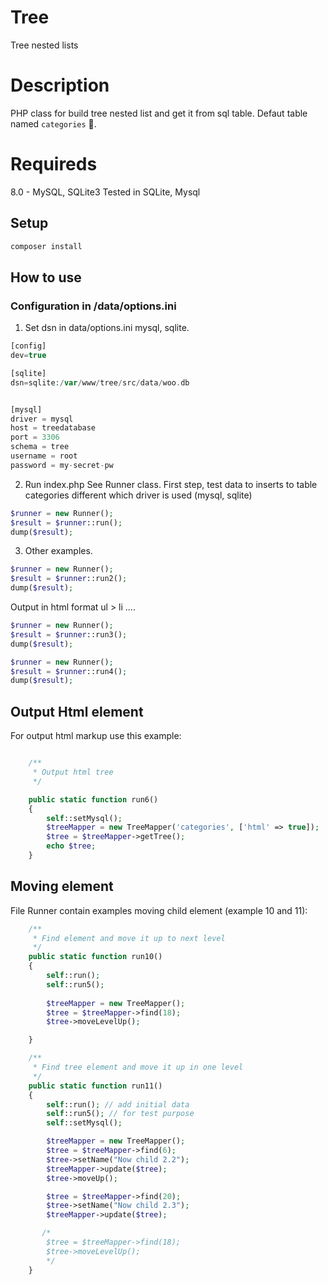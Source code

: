 # Tree
Tree nested lists
# Description
PHP class for build tree nested list and get it from sql table. Defaut table named `categories` 🚀.
# Requireds
8.0 - MySQL, SQLite3
Tested in SQLite, Mysql
## Setup
```bash
composer install
```
## How to use
### Configuration in /data/options.ini
1. Set dsn in data/options.ini mysql, sqlite.

```php
[config]
dev=true

[sqlite]
dsn=sqlite:/var/www/tree/src/data/woo.db


[mysql]
driver = mysql
host = treedatabase
port = 3306
schema = tree
username = root
password = my-secret-pw

```

2. Run index.php
See Runner class.
First step, test data to inserts to table categories different which driver is used (mysql, sqlite)

```php
$runner = new Runner();
$result = $runner::run();
dump($result);
```

3. Other examples.

```php
$runner = new Runner();
$result = $runner::run2();
dump($result);
```

Output in html format ul > li ....

```php
$runner = new Runner();
$result = $runner::run3();
dump($result);
```


```php
$runner = new Runner();
$result = $runner::run4();
dump($result);
```

## Output Html element
For output html markup use this example:
```php

    /**
     * Output html tree
     */

    public static function run6()
    {
        self::setMysql();
        $treeMapper = new TreeMapper('categories', ['html' => true]);
        $tree = $treeMapper->getTree();
        echo $tree;
    }
```

## Moving element
File Runner contain examples moving child element (example 10 and 11):

```php
    /**
     * Find element and move it up to next level
     */
    public static function run10()
    {
        self::run();
        self::run5();
       
        $treeMapper = new TreeMapper();
        $tree = $treeMapper->find(18);
        $tree->moveLevelUp();

    }

    /**
     * Find tree element and move it up in one level
     */
    public static function run11()
    {
        self::run(); // add initial data
        self::run5(); // for test purpose
        self::setMysql();

        $treeMapper = new TreeMapper();
        $tree = $treeMapper->find(6);
        $tree->setName("Now child 2.2");
        $treeMapper->update($tree);
        $tree->moveUp();

        $tree = $treeMapper->find(20);
        $tree->setName("Now child 2.3");
        $treeMapper->update($tree);

       /*  
        $tree = $treeMapper->find(18);
        $tree->moveLevelUp(); 
        */
    }
```